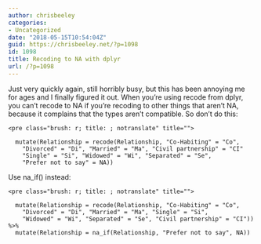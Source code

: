 ```yaml
---
author: chrisbeeley
categories:
- Uncategorized
date: "2018-05-15T10:54:04Z"
guid: https://chrisbeeley.net/?p=1098
id: 1098
title: Recoding to NA with dplyr
url: /?p=1098
---
```


Just very quickly again, still horribly busy, but this has been annoying me for ages and I finally figured it out. When you’re using recode from dplyr, you can’t recode to NA if you’re recoding to other things that aren’t NA, because it complains that the types aren’t compatible. So don’t do this:

```
<pre class="brush: r; title: ; notranslate" title="">

  mutate(Relationship = recode(Relationship, "Co-Habiting" = "Co", 
    "Divorced" = "Di", "Married" = "Ma", "Civil partnership" = "CI"
    "Single" = "Si", "Widowed" = "Wi", "Separated" = "Se", 
    "Prefer not to say" = NA))

```

Use na\_if() instead:

```
<pre class="brush: r; title: ; notranslate" title="">

  mutate(Relationship = recode(Relationship, "Co-Habiting" = "Co", 
    "Divorced" = "Di", "Married" = "Ma", "Single" = "Si", 
    "Widowed" = "Wi", "Separated" = "Se", "Civil partnership" = "CI")) %>%
  mutate(Relationship = na_if(Relationship, "Prefer not to say", NA))

```